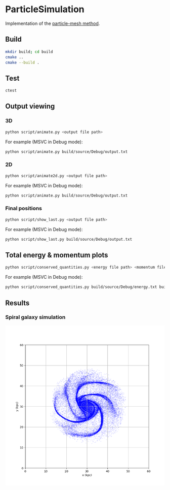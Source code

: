 # ParticleSimulation
Implementation of the [particle-mesh method](https://www.cs.cmu.edu/afs/cs/academic/class/15850c-s96/www/nbody.html#pm).

## Build
```bash
mkdir build; cd build
cmake ..
cmake --build .
```

## Test
```bash
ctest
```

## Output viewing
### 3D
```bash
python script/animate.py <output file path>
```
For example (MSVC in Debug mode):
```bash
python script/animate.py build/source/Debug/output.txt
```
### 2D
```bash
python script/animate2d.py <output file path>
```
For example (MSVC in Debug mode):
```bash
python script/animate.py build/source/Debug/output.txt
```

### Final positions
```bash
python script/show_last.py <output file path>
```
For example (MSVC in Debug mode):
```bash
python script/show_last.py build/source/Debug/output.txt
```

## Total energy & momentum plots
```bash
python script/conserved_quantities.py <energy file path> <momentum file path>
```
For example (MSVC in Debug mode):
```bash
python script/conserved_quantities.py build/source/Debug/energy.txt build/source/Debug/momentum.txt
```
## Results
### Spiral galaxy simulation
![](results/img/spiral_galaxy.png)